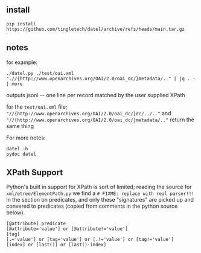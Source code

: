 ## install

```
pip install https://github.com/tingletech/datel/archive/refs/heads/main.tar.gz
```

## notes

for example:

```
./datel.py ./test/oai.xml ".//{http://www.openarchives.org/OAI/2.0/oai_dc/}metadata/.." | jq . - | more
```

outputs jsonl -- one line per record matched by the user supplied XPath

for the `test/oai.xml` file; `"//{http://www.openarchives.org/OAI/2.0/oai_dc/}dc/../.."` and `"//{http://www.openarchives.org/OAI/2.0/oai_dc/}metadata/.."` return the same thing


For more notes:
```
datel -h
pydoc datel
```

## XPath Support

Python's built in support for XPath is sort of limited; reading the
source for `xml/etree/ElementPath.py` we find a `# FIXME: replace with real parser!!!` 
in the section on predicates, and only these "signatures" are picked up
and convered to predicates (copied from comments in the python source below).

```
[@attribute] predicate
[@attribute='value'] or [@attribute!='value']
[tag]
[.='value'] or [tag='value'] or [.!='value'] or [tag!='value']
[index] or [last()] or [last()-index]
```
